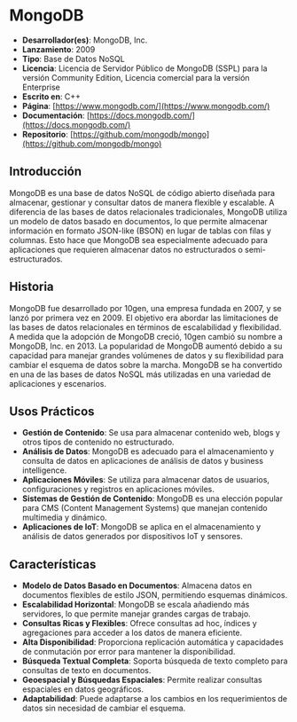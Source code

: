 # MongoDB

- **Desarrollador(es)**: MongoDB, Inc.
- **Lanzamiento**: 2009
- **Tipo**: Base de Datos NoSQL
- **Licencia**: Licencia de Servidor Público de MongoDB (SSPL) para la versión Community Edition, Licencia comercial para la versión Enterprise
- **Escrito en**: C++
- **Página**: [https://www.mongodb.com/](https://www.mongodb.com/)
- **Documentación**: [https://docs.mongodb.com/](https://docs.mongodb.com/)
- **Repositorio**: [https://github.com/mongodb/mongo](https://github.com/mongodb/mongo)

## Introducción

MongoDB es una base de datos NoSQL de código abierto diseñada para almacenar, gestionar y consultar datos de manera flexible y escalable. A diferencia de las bases de datos relacionales tradicionales, MongoDB utiliza un modelo de datos basado en documentos, lo que permite almacenar información en formato JSON-like (BSON) en lugar de tablas con filas y columnas. Esto hace que MongoDB sea especialmente adecuado para aplicaciones que requieren almacenar datos no estructurados o semi-estructurados.

## Historia

MongoDB fue desarrollado por 10gen, una empresa fundada en 2007, y se lanzó por primera vez en 2009. El objetivo era abordar las limitaciones de las bases de datos relacionales en términos de escalabilidad y flexibilidad. A medida que la adopción de MongoDB creció, 10gen cambió su nombre a MongoDB, Inc. en 2013. La popularidad de MongoDB aumentó debido a su capacidad para manejar grandes volúmenes de datos y su flexibilidad para cambiar el esquema de datos sobre la marcha. MongoDB se ha convertido en una de las bases de datos NoSQL más utilizadas en una variedad de aplicaciones y escenarios.

## Usos Prácticos

- **Gestión de Contenido**: Se usa para almacenar contenido web, blogs y otros tipos de contenido no estructurado.
- **Análisis de Datos**: MongoDB es adecuado para el almacenamiento y consulta de datos en aplicaciones de análisis de datos y business intelligence.
- **Aplicaciones Móviles**: Se utiliza para almacenar datos de usuarios, configuraciones y registros en aplicaciones móviles.
- **Sistemas de Gestión de Contenido**: MongoDB es una elección popular para CMS (Content Management Systems) que manejan contenido multimedia y dinámico.
- **Aplicaciones de IoT**: MongoDB se aplica en el almacenamiento y análisis de datos generados por dispositivos IoT y sensores.

## Características

- **Modelo de Datos Basado en Documentos**: Almacena datos en documentos flexibles de estilo JSON, permitiendo esquemas dinámicos.
- **Escalabilidad Horizontal**: MongoDB se escala añadiendo más servidores, lo que permite manejar grandes cargas de trabajo.
- **Consultas Ricas y Flexibles**: Ofrece consultas ad hoc, índices y agregaciones para acceder a los datos de manera eficiente.
- **Alta Disponibilidad**: Proporciona replicación automática y capacidades de conmutación por error para mantener la disponibilidad.
- **Búsqueda Textual Completa**: Soporta búsqueda de texto completo para consultas de texto en documentos.
- **Geoespacial y Búsquedas Espaciales**: Permite realizar consultas espaciales en datos geográficos.
- **Adaptabilidad**: Puede adaptarse a los cambios en los requerimientos de datos sin necesidad de cambiar el esquema.
